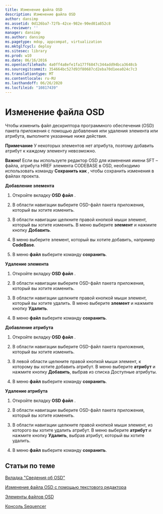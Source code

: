 ```yaml
---
title: Изменение файла OSD
description: Изменение файла OSD
author: dansimp
ms.assetid: 0d126ba7-72fb-42ce-982e-90ed01a852c8
ms.reviewer: ''
manager: dansimp
ms.author: dansimp
ms.pagetype: mdop, appcompat, virtualization
ms.mktglfcycl: deploy
ms.sitesec: library
ms.prod: w10
ms.date: 06/16/2016
ms.openlocfilehash: 4a0ff4a8efe1fa177f6847c344add94bca3648cb
ms.sourcegitcommit: 354664bc527d93f80687cd2eba70d1eea024c7c3
ms.translationtype: MT
ms.contentlocale: ru-RU
ms.lasthandoff: 06/26/2020
ms.locfileid: "10817439"
---
```

# Изменение файла OSD


Чтобы изменить файл дескриптора программного обеспечения (OSD) пакета приложения с помощью добавления или удаления элемента или атрибута, выполните указанные ниже действия.

**Примечание**  У некоторых элементов нет атрибута, поэтому добавить атрибут к каждому элементу невозможно.

 

**Важно!**  Если вы используете редактор OSD для изменения имени SFT – файла, атрибута HREF элемента CODEBASE в OSD, необходимо использовать команду **Сохранить как** , чтобы сохранить изменения в файлах проекта.

 

**Добавление элемента**

1.  Откройте вкладку **OSD файл** .

2.  В области навигации выберите OSD-файл пакета приложения, который вы хотите изменить.

3.  В области навигации щелкните правой кнопкой мыши элемент, который вы хотите изменить. В меню выберите **элемент** и нажмите кнопку **Добавить**.

4.  В меню выберите элемент, который вы хотите добавить, например **CodeBase**.

5.  В меню **файл** выберите команду **сохранить**.

**Удаление элемента**

1.  Откройте вкладку **OSD файл** .

2.  В области навигации выберите OSD-файл пакета приложения, который вы хотите изменить.

3.  В области навигации щелкните правой кнопкой мыши элемент, который вы хотите удалить. В меню выберите **элемент** и нажмите кнопку **Удалить**.

4.  В меню **файл** выберите команду **сохранить**.

**Добавление атрибута**

1.  Откройте вкладку **OSD файл** .

2.  В области навигации выберите OSD-файл пакета приложения, который вы хотите изменить.

3.  В левой области щелкните правой кнопкой мыши элемент, к которому вы хотите добавить атрибут. В меню выберите **атрибут** и нажмите кнопку **Добавить**, выбрав из списка Доступные атрибуты.

4.  В меню **файл** выберите команду **сохранить**.

**Удаление атрибута**

1.  Откройте вкладку **OSD файл** .

2.  В области навигации выберите OSD-файл пакета приложения, который вы хотите изменить.

3.  В области навигации щелкните правой кнопкой мыши элемент, из которого вы хотите удалить атрибут. В меню выберите **атрибут** и нажмите кнопку **Удалить**, выбрав атрибут, который вы хотите удалить.

4.  В меню **файл** выберите команду **сохранить**.

## Статьи по теме


[Вкладка "Сведения об OSD"](about-the-osd-tab.md)

[Изменение файла OSD с помощью текстового редактора](how-to-edit-an-osd-file-using-a-text-editor.md)

[Элементы файлов OSD](osd-file-elements.md)

[Консоль Sequencer](sequencer-console.md)

 

 





